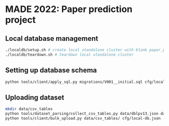 # MADE 2022: Paper prediction project

## Local database management

```bash
./localdb/setup.sh # create local standalone cluster with blank paper_prediction database
./localdb/teardown.sh # teardown local standalone cluster
```

## Setting up database schema
```bash
python tools/client/apply_sql.py migrations/V001__initial.sql cfg/local-db.json
```

## Uploading dataset
```bash
mkdir data/csv_tables
python tools/dataset_parsing/collect_csv_tables.py data/dblpv13.json data/csv_tables/
python tools/client/bulk_upload.py data/csv_tables/ cfg/local-db.json
```
